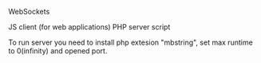 WebSockets

JS client (for web applications)
PHP server script

To run server you need to install php extesion "mbstring", set max runtime to 0(infinity) and opened port.

